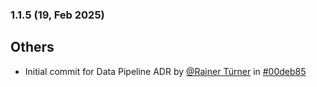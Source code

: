 ### 1.1.5 (19, Feb 2025)
## Others
- Initial commit for Data Pipeline ADR by [<u>@Rainer Türner</u>](https://www.github.com/RainerTürner) in [#00deb85](https://github.com/buerokratt/Buerokratt-onboarding/commit/00deb85)

